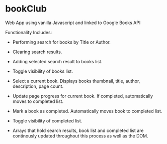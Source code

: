 # bookClub
Web App using vanilla Javascript and linked to Google Books API

Functionality Includes:
- Performing search for books by Title or Author.
- Clearing search results.
- Adding selected search result to books list.
- Toggle visibility of books list.
- Select a current book. Displays books thumbnail, title, author, description, page count.
- Update page progress for current book. If completed, automatically moves to completed list. 
- Mark a book as completed. Automatically moves book to completed list.
- Toggle visibility of completed list.

- Arrays that hold search results, book list and completed list are continously updated 
  throughout this process as well as the DOM.
